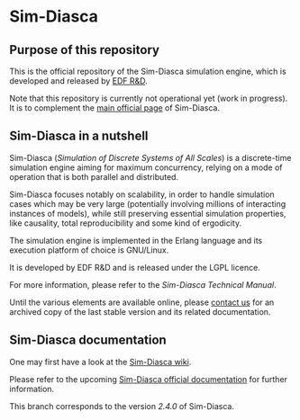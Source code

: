 # Sim-Diasca

## Purpose of this repository

This is the official repository of the Sim-Diasca simulation engine, which is developed and released by [EDF R&D](https://www.edf.fr/en/the-edf-group/inventing-the-future-of-energy/r-d-global-expertise).

Note that this repository is currently not operational yet (work in progress). It is to complement the [main official page](https://www.edf.fr/en/the-edf-group/world-s-largest-power-company/activities/research-and-development/scientific-communities/simulation-softwares?logiciel=10832) of Sim-Diasca.


## Sim-Diasca in a nutshell

Sim-Diasca (*Simulation of Discrete Systems of All Scales*) is a discrete-time simulation engine aiming for maximum concurrency, relying on a mode of operation that is both parallel and distributed.

Sim-Diasca focuses notably on scalability, in order to handle simulation cases which may be very large (potentially involving millions of interacting instances of models), while still preserving essential simulation properties, like causality, total reproducibility and some kind of ergodicity.

The simulation engine is implemented in the Erlang language and its execution platform of choice is GNU/Linux.

It is developed by EDF R&D and is released under the LGPL licence.

For more information, please refer to the *Sim-Diasca Technical Manual*.

Until the various elements are available online, please [contact us](https://www.edf.fr/en/the-edf-group/world-s-largest-power-company/activities/research-and-development/scientific-communities/simulation-softwares?logiciel=10832) for an archived copy of the last stable version and its related documentation.

## Sim-Diasca documentation

One may first have a look at the [Sim-Diasca wiki](https://github.com/Olivier-Boudeville-EDF/Sim-Diasca/wiki).

Please refer to the upcoming [Sim-Diasca official documentation](http://olivier-boudeville-edf.github.io/Sim-Diasca/) for further information.


This branch corresponds to the version *2.4.0* of Sim-Diasca.
